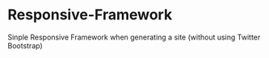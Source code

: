 # Responsive-Framework
Sinple Responsive Framework when generating a site (without using Twitter Bootstrap)
